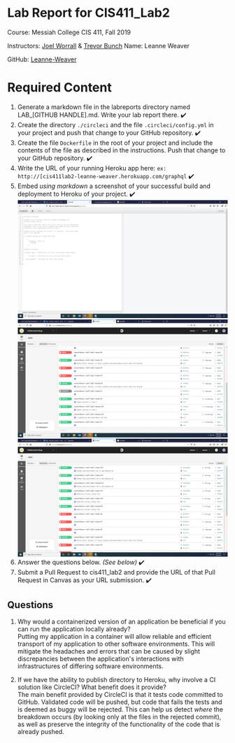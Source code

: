 # Lab Report for CIS411_Lab2
Course: Messiah College CIS 411, Fall 2019

Instructors: [Joel Worrall](https://github.com/tangollama) & [Trevor Bunch](https://github.com/trevordbunch)
Name: Leanne Weaver

GitHub: [Leanne-Weaver](https://github.com/Leanne-Weaver)

# Required Content

1. Generate a markdown file in the labreports directory named LAB_[GITHUB HANDLE].md. Write your lab report there. :heavy_check_mark:
2. Create the directory ```./circleci``` and the file ```.circleci/config.yml``` in your project and push that change to your GitHub repository. :heavy_check_mark:
3. Create the file ```Dockerfile``` in the root of your project and include the contents of the file as described in the instructions. Push that change to your GitHub repository. :heavy_check_mark:
4. Write the URL of your running Heroku app here: ```ex: http://[cis411lab2-leanne-weaver.herokuapp.com/graphql``` :heavy_check_mark:
5. Embed _using markdown_ a screenshot of your successful build and deployment to Heroku of your project. :heavy_check_mark:
![GraphiQL Screenshot](../GraphiQL_Screenshot.PNG)
![Earliest builds in CircleCI](../CircleCI_Snippet1.PNG)
![Latest builds in CircleCI](../CircleCi_Snippet2.PNG)
6. Answer the questions below. _(See below)_ :heavy_check_mark:
8. Submit a Pull Request to cis411_lab2 and provide the URL of that Pull Request in Canvas as your URL submission. :heavy_check_mark:

## Questions
1. Why would a containerized version of an application be beneficial if you can run the application locally already?<br>
Putting my application in a container will allow reliable and efficient transport of my application to other software environments. This will mitigate the headaches and errors that can be caused by slight discrepancies between the application's interactions with infrastructures of differing software environments.<br>

2. If we have the ability to publish directory to Heroku, why involve a CI solution like CircleCI? What benefit does it provide?<br>
The main benefit provided by CircleCI is that it tests code committed to GitHub. Validated code will be pushed, but code that fails the tests and is deemed as buggy will be rejected. This can help us detect _where_ the breakdown occurs (by looking only at the files in the rejected commit), as well as preserve the integrity of the functionality of the code that is already pushed.<br>
